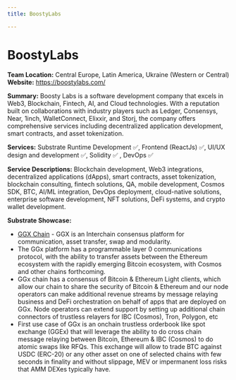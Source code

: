 ```yaml
---
title: BoostyLabs

---
```


# BoostyLabs
**Team Location:** Central Europe, Latin America, Ukraine (Western or Central)
**Website:** https://boostylabs.com/ 

**Summary:** 
Boosty Labs is a software development company that excels in Web3, Blockchain, Fintech, AI, and Cloud technologies. With a reputation built on collaborations with industry players such as Ledger, Consensys, Near, 1inch, WalletConnect, Elixxir, and Storj, the company offers comprehensive services including decentralized application development, smart contracts, and asset tokenization.

**Services:** 
Substrate Runtime Development ✅, Frontend (ReactJs)  ✅, UI/UX design and development ✅, Solidity  ✅ , DevOps  ✅

**Service Descriptions:** Blockchain development, Web3 integrations, decentralized applications (dApps), smart contracts, asset tokenization, blockchain consulting, fintech solutions, QA, mobile development, Cosmos SDK, BTC, AI/ML integration, DevOps deployment, cloud-native solutions, enterprise software development, NFT solutions, DeFi systems, and crypto wallet development.

**Substrate Showcase:**
* [GGX Chain](https://github.com/ggxchain/ggxnode) - GGX is an Interchain consensus platform for communication, asset transfer, swap and modularity.
* The GGx platform has a programmable layer 0 communications protocol, with the ability to transfer assets between the Ethereum ecosystem with the rapidly emerging Bitcoin ecosystem, with Cosmos and other chains forthcoming.
* GGx chain has a consensus of Bitcoin & Ethereum Light clients, which allow our chain to share the security of Bitcoin & Ethereum and our node operators can make additional revenue streams by message relaying business and DeFi orchestration on behalf of apps that are deployed on GGx. Node operators can extend support by setting up additional chain connectors of trustless relayers for IBC (Cosmos), Tron, Polygon, etc
* First use case of GGx is an onchain trustless orderbook like spot exchange (GGEx) that will leverage the ability to do cross chain message relaying between Bitcoin, Ethereum & IBC (Cosmos) to do atomic swaps like RFQs. This exchange will allow to trade BTC against USDC (ERC-20) or any other asset on one of selected chains with few seconds in finality and without slippage, MEV or impermanent loss risks that AMM DEXes typically have.


